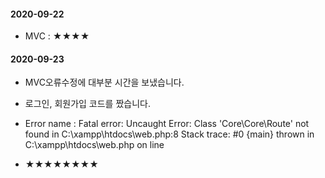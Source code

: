 #### 2020-09-22



- MVC : ★★★★

#### 2020-09-23

- MVC오류수정에 대부분 시간을 보냈습니다.
- 로그인, 회원가입 코드를 짰습니다.

- Error name : Fatal error: Uncaught Error: Class 'Core\Core\Route' not found in C:\xampp\htdocs\web.php:8 Stack trace: #0 {main} thrown in C:\xampp\htdocs\web.php on line 

- ★★★★★★★★

